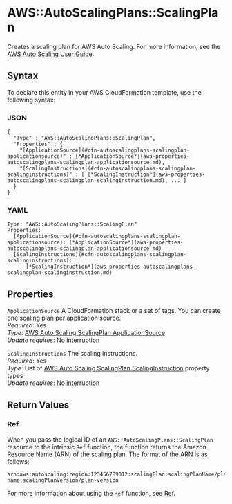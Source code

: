# AWS::AutoScalingPlans::ScalingPlan<a name="aws-resource-autoscalingplans-scalingplan"></a>

Creates a scaling plan for AWS Auto Scaling\. For more information, see the [AWS Auto Scaling User Guide](http://docs.aws.amazon.com/autoscaling/plans/userguide/)\.

## Syntax<a name="aws-resource-autoscalingplans-scalingplan-syntax"></a>

To declare this entity in your AWS CloudFormation template, use the following syntax:

### JSON<a name="aws-resource-autoscalingplans-scalingplan-syntax.json"></a>

```
{
  "Type" : "AWS::AutoScalingPlans::ScalingPlan",
  "Properties" : {
    "[ApplicationSource](#cfn-autoscalingplans-scalingplan-applicationsource)" : [*ApplicationSource*](aws-properties-autoscalingplans-scalingplan-applicationsource.md),
    "[ScalingInstructions](#cfn-autoscalingplans-scalingplan-scalinginstructions)" : [ [*ScalingInstruction*](aws-properties-autoscalingplans-scalingplan-scalinginstruction.md), ... ]
  }
}
```

### YAML<a name="aws-resource-autoscalingplans-scalingplan-syntax.yaml"></a>

```
Type: "AWS::AutoScalingPlans::ScalingPlan"
Properties:
  [ApplicationSource](#cfn-autoscalingplans-scalingplan-applicationsource): [*ApplicationSource*](aws-properties-autoscalingplans-scalingplan-applicationsource.md)
  [ScalingInstructions](#cfn-autoscalingplans-scalingplan-scalinginstructions): 
    - [*ScalingInstruction*](aws-properties-autoscalingplans-scalingplan-scalinginstruction.md)
```

## Properties<a name="aws-resource-autoscalingplans-scalingplan-properties"></a>

`ApplicationSource`  <a name="cfn-autoscalingplans-scalingplan-applicationsource"></a>
A CloudFormation stack or a set of tags\. You can create one scaling plan per application source\.  
 *Required*: Yes  
 *Type*: [AWS Auto Scaling ScalingPlan ApplicationSource](aws-properties-autoscalingplans-scalingplan-applicationsource.md)  
 *Update requires*: [No interruption](using-cfn-updating-stacks-update-behaviors.md#update-no-interrupt) 

`ScalingInstructions`  <a name="cfn-autoscalingplans-scalingplan-scalinginstructions"></a>
The scaling instructions\.  
 *Required*: Yes  
 *Type*: List of [AWS Auto Scaling ScalingPlan ScalingInstruction](aws-properties-autoscalingplans-scalingplan-scalinginstruction.md) property types  
 *Update requires*: [No interruption](using-cfn-updating-stacks-update-behaviors.md#update-no-interrupt) 

## Return Values<a name="aws-resource-autoscalingplans-scalingplan-returnvalues"></a>

### Ref<a name="aws-resource-autoscalingplans-scalingplan-ref"></a>

When you pass the logical ID of an `AWS::AutoScalingPlans::ScalingPlan` resource to the intrinsic `Ref` function, the function returns the Amazon Resource Name \(ARN\) of the scaling plan\. The format of the ARN is as follows:

```
arn:aws:autoscaling:region:123456789012:scalingPlan:scalingPlanName/plan-name:scalingPlanVersion/plan-version
```

For more information about using the `Ref` function, see [Ref](intrinsic-function-reference-ref.md)\. 
